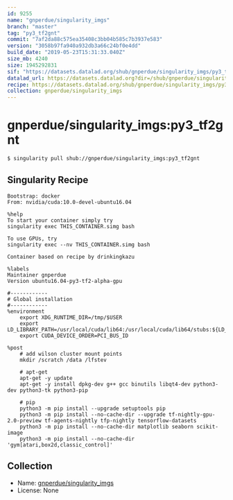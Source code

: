 ```yaml
---
id: 9255
name: "gnperdue/singularity_imgs"
branch: "master"
tag: "py3_tf2gnt"
commit: "7af2da88c575ea35408c3bb04b585c7b3937e583"
version: "3058b97fa940a932db3a66c24bf0e4dd"
build_date: "2019-05-23T15:31:33.040Z"
size_mb: 4240
size: 1945292831
sif: "https://datasets.datalad.org/shub/gnperdue/singularity_imgs/py3_tf2gnt/2019-05-23-7af2da88-3058b97f/3058b97fa940a932db3a66c24bf0e4dd.simg"
datalad_url: https://datasets.datalad.org?dir=/shub/gnperdue/singularity_imgs/py3_tf2gnt/2019-05-23-7af2da88-3058b97f/
recipe: https://datasets.datalad.org/shub/gnperdue/singularity_imgs/py3_tf2gnt/2019-05-23-7af2da88-3058b97f/Singularity
collection: gnperdue/singularity_imgs
---
```


# gnperdue/singularity_imgs:py3_tf2gnt

```bash
$ singularity pull shub://gnperdue/singularity_imgs:py3_tf2gnt
```

## Singularity Recipe

```singularity
Bootstrap: docker
From: nvidia/cuda:10.0-devel-ubuntu16.04

%help
To start your container simply try
singularity exec THIS_CONTAINER.simg bash

To use GPUs, try
singularity exec --nv THIS_CONTAINER.simg bash

Container based on recipe by drinkingkazu

%labels
Maintainer gnperdue
Version ubuntu16.04-py3-tf2-alpha-gpu

#------------
# Global installation
#------------
%environment
    export XDG_RUNTIME_DIR=/tmp/$USER
    export LD_LIBRARY_PATH=/usr/local/cuda/lib64:/usr/local/cuda/lib64/stubs:${LD_LIBRARY_PATH}
    export CUDA_DEVICE_ORDER=PCI_BUS_ID

%post
    # add wilson cluster mount points
    mkdir /scratch /data /lfstev

    # apt-get
    apt-get -y update
    apt-get -y install dpkg-dev g++ gcc binutils libqt4-dev python3-dev python3-tk python3-pip

    # pip
    python3 -m pip install --upgrade setuptools pip
    python3 -m pip install --no-cache-dir --upgrade tf-nightly-gpu-2.0-preview tf-agents-nightly tfp-nightly tensorflow-datasets
    python3 -m pip install --no-cache-dir matplotlib seaborn scikit-image
    python3 -m pip install --no-cache-dir 'gym[atari,box2d,classic_control]'
```

## Collection

 - Name: [gnperdue/singularity_imgs](https://github.com/gnperdue/singularity_imgs)
 - License: None

